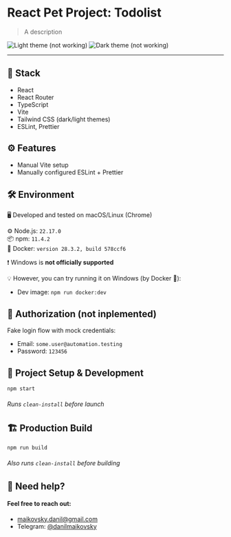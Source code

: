 # React Pet Project: Todolist

> A description

![Light theme](./screenshots/light.png) (not working)
![Dark theme](./screenshots/dark.png) (not working)

---

## 🧰 Stack

- React
- React Router
- TypeScript
- Vite
- Tailwind CSS (dark/light themes)
- ESLint, Prettier

## ⚙️ Features

- Manual Vite setup
- Manually configured ESLint + Prettier

## 🛠️ Environment

🖥️ Developed and tested on macOS/Linux (Chrome)

⚙️ Node.js: `22.17.0`  
📦 npm: `11.4.2`  
🐳 Docker: `version 28.3.2, build 578ccf6`

❗ Windows is **not officially supported**

💡 However, you can try running it on Windows (by Docker 🐳):

- Dev image: `npm run docker:dev`

## 🔐 Authorization (not inplemented)

Fake login flow with mock credentials:

- Email: `some.user@automation.testing`
- Password: `123456`

## 🧪 Project Setup & Development

```sh
npm start
```

###### Runs `clean-install` before launch

## 🏗️ Production Build

```sh
npm run build
```

###### Also runs `clean-install` before building

## 🧃 Need help?

#### Feel free to reach out:

- maikovsky.danil@gmail.com
- Telegram: [@danilmaikovsky](https://t.me/danilmaikovsky)

